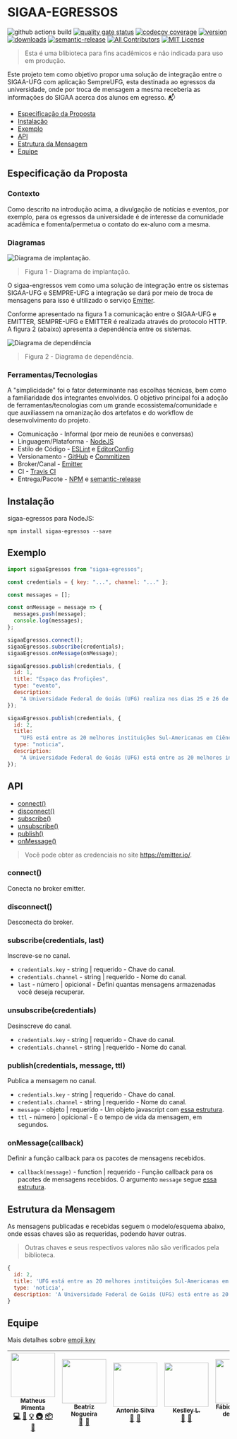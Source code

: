 # SIGAA-EGRESSOS

![github actions build](https://img.shields.io/github/workflow/status/matheuspiment/sigaa-egressos/Build)
[![quality gate status](https://sonarcloud.io/api/project_badges/measure?project=matheuspiment_sigaa-egressos&metric=alert_status)](https://sonarcloud.io/summary/new_code?id=matheuspiment_sigaa-egressos)
[![codecov coverage](https://img.shields.io/codecov/c/github/matheuspiment/sigaa-egressos.svg)](https://codecov.io/gh/matheuspiment/sigaa-egressos)
[![version](https://img.shields.io/npm/v/sigaa-egressos.svg)](https://www.npmjs.com/package/sigaa-egressos)
[![downloads](https://img.shields.io/npm/dw/sigaa-egressos.svg)](https://www.npmjs.com/package/sigaa-egressos)
[![semantic-release](https://img.shields.io/badge/%20%20%F0%9F%93%A6%F0%9F%9A%80-semantic--release-e10079.svg)](https://github.com/matheuspiment/sigaa-egressos)
[![All Contributors](https://img.shields.io/badge/all_contributors-5-orange.svg)](#contributors)
[![MIT License](https://img.shields.io/github/license/matheuspiment/sigaa-egressos.svg)](https://opensource.org/licenses/MIT)

> Esta é uma blibioteca para fins acadêmicos e não indicada para uso em produção.

Este projeto tem como objetivo propor uma solução de integração entre o SIGAA-UFG com aplicação SempreUFG, esta destinada ao egressos da universidade, onde por troca de mensagem a mesma receberia as informações do SIGAA acerca dos alunos em egresso. :mailbox_with_mail:

- [Especificação da Proposta](#especificação-da-proposta)
- [Instalação](#instalação)
- [Exemplo](#exemplo)
- [API](#api)
- [Estrutura da Mensagem](#estrutura-da-mensagem)
- [Equipe](#equipe)

## Especificação da Proposta

### Contexto

Como descrito na introdução acima, a divulgação de notícias e eventos, por exemplo, para os egressos da universidade é de interesse da comunidade acadêmica e fomenta/permetua o contato do ex-aluno com a mesma.

### Diagramas

![Diagrama de implantação.](./docs/diagrama-implantacao.png)

> Figura 1 - Diagrama de implantação.

O sigaa-engressos vem como uma solução de integração entre os sistemas SIGAA-UFG e SEMPRE-UFG a integração se dará por meio de troca de mensagens para isso é ultilizado o serviço [Emitter](https://emitter.io/).

Conforme apresentado na figura 1 a comunicação entre o SIGAA-UFG e EMITTER, SEMPRE-UFG e EMITTER é realizada através do protocolo HTTP. A figura 2 (abaixo) apresenta a dependência entre os sistemas.

![Diagrama de dependência](./docs/diagrama-dependencia.png)

> Figura 2 - Diagrama de dependência.

### Ferramentas/Tecnologias

A "simplicidade" foi o fator determinante nas escolhas técnicas, bem como a familiaridade dos integrantes envolvidos. O objetivo principal foi a adoção de ferramentas/tecnologias com um grande ecossistema/comunidade e que auxiliassem na ornanização dos artefatos e do workflow de desenvolvimento do projeto.

- Comunicação - Informal (por meio de reuniões e conversas)
- Linguagem/Plataforma - [NodeJS](https://nodejs.org/en/)
- Estilo de Código - [ESLint](https://eslint.org/) e [EditorConfig](https://editorconfig.org/)
- Versionamento - [GitHub](https://github.com/) e [Commitizen](https://github.com/commitizen)
- Broker/Canal - [Emitter](https://emitter.io/)
- CI - [Travis CI](https://travis-ci.org/)
- Entrega/Pacote - [NPM](https://www.npmjs.com/) e [semantic-release](https://github.com/semantic-release/semantic-release)

## Instalação

sigaa-egressos para NodeJS:

```shell
npm install sigaa-egressos --save
```

## Exemplo

```javascript
import sigaaEgressos from "sigaa-egressos";

const credentials = { key: "...", channel: "..." };

const messages = [];

const onMessage = message => {
  messages.push(message);
  console.log(messages);
};

sigaaEgressos.connect();
sigaaEgressos.subscribe(credentials);
sigaaEgressos.onMessage(onMessage);

sigaaEgressos.publish(credentials, {
  id: 1,
  title: "Espaço das Profições",
  type: "evento",
  description:
    "A Universidade Federal de Goiás (UFG) realiza nos dias 25 e 26 de junho, o Espaço das Profissões 2018, na Regional Goiânia, uma exposição que aproxima os universitários e profissionais da Instituição de estudantes do ensino médio, interessados em ingressar na UFG."
});

sigaaEgressos.publish(credentials, {
  id: 2,
  title:
    "UFG está entre as 20 melhores instituições Sul-Americanas em Ciências da Terra e Ambientais",
  type: "noticia",
  description:
    "A Universidade Federal de Goiás (UFG) está entre as 20 melhores instituições Sul-Americanas no que diz respeito às produções na área de Ciências da Terra e Ambientais. O ranking é do Nature Index, um banco de dados sobre publicações, autorias e produtividade dos pesquisadores."
});
```

## API

- [connect()](#connect)
- [disconnect()](#disconnect)
- [subscribe()](#subscribelast)
- [unsubscribe()](#unsubscribe)
- [publish()](#publishmessage-ttl)
- [onMessage()](#onmessagecallback)

> Você pode obter as credenciais no site https://emitter.io/.

### connect()

Conecta no broker emitter.

### disconnect()

Desconecta do broker.

### subscribe(credentials, last)

Inscreve-se no canal.

- `credentials.key` - string | requerido - Chave do canal.
- `credentials.channel` - string | requerido - Nome do canal.
- `last` - número | opicional - Defini quantas mensagens armazenadas você deseja recuperar.

### unsubscribe(credentials)

Desinscreve do canal.

- `credentials.key` - string | requerido - Chave do canal.
- `credentials.channel` - string | requerido - Nome do canal.

### publish(credentials, message, ttl)

Publica a mensagem no canal.

- `credentials.key` - string | requerido - Chave do canal.
- `credentials.channel` - string | requerido - Nome do canal.
- `message` - objeto | requerido - Um objeto javascript com [essa estrutura](#estrutura-da-mensagem).
- `ttl` - número | opicional - É o tempo de vida da mensagem, em segundos.

### onMessage(callback)

Definir a função callback para os pacotes de mensagens recebidos.

- `callback(message)` - function | requerido - Função callback para os pacotes de mensagens recebidos. O argumento `message` segue [essa estrutura](#estrutura-da-mensagem).

## Estrutura da Mensagem

As mensagens publicadas e recebidas seguem o modelo/esquema abaixo, onde essas chaves são as requeridas, podendo haver outras.

> Outras chaves e seus respectivos valores não são verificados pela biblioteca.

```javascript
{
  id: 2,
  title: 'UFG está entre as 20 melhores instituições Sul-Americanas em Ciências da Terra e Ambientais',
  type: 'noticia',
  description: 'A Universidade Federal de Goiás (UFG) está entre as 20 melhores instituições Sul-Americanas no que diz respeito às produções na área de Ciências da Terra e Ambientais. O ranking é do Nature Index, um banco de dados sobre publicações, autorias e produtividade dos pesquisadores.',
}
```

## Equipe

Mais detalhes sobre [emoji key](https://github.com/kentcdodds/all-contributors#emoji-key)

<!-- ALL-CONTRIBUTORS-LIST:START - Do not remove or modify this section -->
<!-- prettier-ignore -->
| [<img src="https://avatars3.githubusercontent.com/u/14007153?v=4" width="100px;"/><br /><sub><b>Matheus Pimenta</b></sub>](https://github.com/matheuspiment)<br />[💻](https://github.com/matheuspiment/sigaa-egressos/commits?author=matheuspiment "Code") [📖](https://github.com/matheuspiment/sigaa-egressos/commits?author=matheuspiment "Documentation") [💡](#example-matheuspiment "Examples") [🚇](#infra-matheuspiment "Infrastructure (Hosting, Build-Tools, etc)") [📦](#platform-matheuspiment "Packaging/porting to new platform") [🤔](#ideas-matheuspiment "Ideas, Planning, & Feedback") | [<img src="https://avatars0.githubusercontent.com/u/14222873?v=4" width="100px;"/><br /><sub><b>Beatriz Nogueira</b></sub>](https://github.com/BeatrizN)<br />[📖](https://github.com/matheuspiment/sigaa-egressos/commits?author=BeatrizN "Documentation") [🤔](#ideas-BeatrizN "Ideas, Planning, & Feedback") | [<img src="https://avatars1.githubusercontent.com/u/13911633?v=4" width="100px;"/><br /><sub><b>Antonio Silva</b></sub>](https://github.com/antoni-s)<br />[📖](https://github.com/matheuspiment/sigaa-egressos/commits?author=antoni-s "Documentation") [🤔](#ideas-antoni-s "Ideas, Planning, & Feedback") | [<img src="https://avatars0.githubusercontent.com/u/13686670?v=4" width="100px;"/><br /><sub><b>Keslley L.</b></sub>](https://github.com/keslleylima)<br />[📖](https://github.com/matheuspiment/sigaa-egressos/commits?author=keslleylima "Documentation") [🤔](#ideas-keslleylima "Ideas, Planning, & Feedback") | [<img src="https://avatars1.githubusercontent.com/u/1735792?v=4" width="100px;"/><br /><sub><b>Fábio Nogueira de Lucena</b></sub>](http://www.inf.ufg.br/~fabio)<br />[🤔](#ideas-kyriosdata "Ideas, Planning, & Feedback") |
| :---: | :---: | :---: | :---: | :---: |

<!-- ALL-CONTRIBUTORS-LIST:END -->
